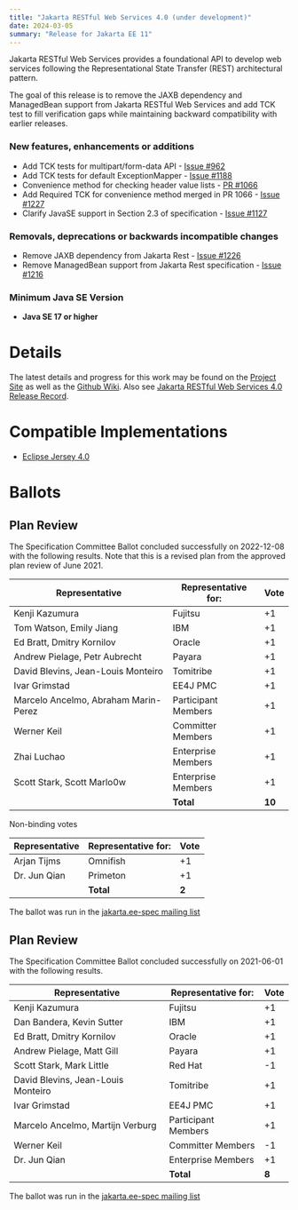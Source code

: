 ```yaml
---
title: "Jakarta RESTful Web Services 4.0 (under development)"
date: 2024-03-05
summary: "Release for Jakarta EE 11"
---
```


Jakarta RESTful Web Services provides a foundational API to develop web services following the Representational
State Transfer (REST) architectural pattern.

The goal of this release is to remove the JAXB dependency and ManagedBean support from Jakarta RESTful
Web Services and add TCK test to fill verification gaps while maintaining  backward compatibility with
earlier releases.  

### New features, enhancements or additions
* Add TCK tests for multipart/form-data API - [Issue #962](https://github.com/jakartaee/rest/issues/962)
* Add TCK tests for default ExceptionMapper - [Issue #1188](https://github.com/jakartaee/rest/issues/1188)
* Convenience method for checking header value lists - [PR #1066](https://github.com/jakartaee/rest/pull/1066 )
* Add Required TCK for convenience method merged in PR 1066 - [Issue #1227](https://github.com/jakartaee/rest/issues/1227)
* Clarify JavaSE support in Section 2.3 of specification - [Issue #1127](https://github.com/jakartaee/rest/issues/1127)

### Removals, deprecations or backwards incompatible changes
* Remove JAXB dependency from Jakarta Rest - [Issue #1226](https://github.com/jakartaee/rest/issues/1226)
* Remove ManagedBean support from Jakarta Rest specification - [Issue #1216](https://github.com/jakartaee/rest/issues/1216)

### Minimum Java SE Version
* **Java SE 17 or higher**

# Details
The latest details and progress for this work
may be found on the [Project Site](https://projects.eclipse.org/projects/ee4j.rest) as well as the
[Github Wiki](https://github.com/jakartaee/rest/wiki). Also see 
[Jakarta RESTful Web Services 4.0 Release Record](https://projects.eclipse.org/projects/ee4j.rest/releases/4.0.0).

# Compatible Implementations
* [Eclipse Jersey 4.0](https://projects.eclipse.org/projects/ee4j.jersey)

# Ballots

## Plan Review

The Specification Committee Ballot concluded successfully on 2022-12-08 with the following results.
Note that this is a revised plan from the approved plan review of June 2021.

| Representative                                 | Representative for: |  Vote   |
|------------------------------------------------|---------------------|---------|
| Kenji Kazumura                                 | Fujitsu             |   +1    |
| Tom Watson, Emily Jiang                        | IBM                 |   +1    |
| Ed Bratt, Dmitry Kornilov                      | Oracle              |   +1    |
| Andrew Pielage, Petr Aubrecht                  | Payara              |   +1    |
| David Blevins, Jean-Louis Monteiro             | Tomitribe           |   +1    |
| Ivar Grimstad                                  | EE4J PMC            |   +1    |
| Marcelo Ancelmo, Abraham Marin-Perez           | Participant Members |   +1    |
| Werner Keil                                    | Committer Members   |   +1    |
| Zhai Luchao                                    | Enterprise Members  |   +1    |
| Scott Stark, Scott Marlo0w                     | Enterprise Members  |   +1    |
|                                                | **Total**           | **10**  |

Non-binding votes

| Representative                                 | Representative for: |  Vote   |
|------------------------------------------------|---------------------|---------|
| Arjan Tijms                                    | Omnifish            |   +1    |
| Dr. Jun Qian                                   | Primeton            |   +1    |
|                                                | **Total**           |  **2**  |

The ballot was run in the [jakarta.ee-spec mailing list](https://www.eclipse.org/lists/jakarta.ee-spec/msg02802.html)

## Plan Review

The Specification Committee Ballot concluded successfully on 2021-06-01 with the following results.

| Representative                                 | Representative for: |  Vote   |
|------------------------------------------------|---------------------|---------|
| Kenji Kazumura                                 | Fujitsu             |   +1    |
| Dan Bandera, Kevin Sutter                      | IBM                 |   +1    |
| Ed Bratt, Dmitry Kornilov                      | Oracle              |   +1    |
| Andrew Pielage, Matt Gill                      | Payara              |   +1    |
| Scott Stark, Mark Little                       | Red Hat             |   -1    |
| David Blevins, Jean-Louis Monteiro             | Tomitribe           |   +1    |
| Ivar Grimstad                                  | EE4J PMC            |   +1    |
| Marcelo Ancelmo, Martijn Verburg               | Participant Members |   +1    |
| Werner Keil                                    | Committer Members   |   -1    |
| Dr. Jun Qian                                   | Enterprise Members  |   +1    |
|                                                | **Total**           |  **8**  |

The ballot was run in the [jakarta.ee-spec mailing list](https://www.eclipse.org/lists/jakarta.ee-spec/msg01809.html)
